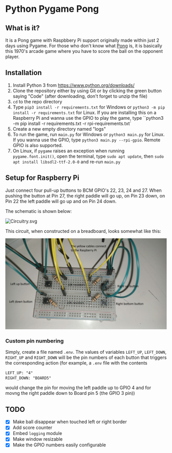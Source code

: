 # Python Pygame Pong

## What is it?

It is a Pong game with Raspbbery Pi support originally made within just 2 days using Pygame. For those who don't know what [Pong](https://en.wikipedia.org/wiki/Pong) is, it is basically this 1970's arcade game where you have to score the ball on the opponent player.

## Installation

1) Install Python 3 from <https://www.python.org/downloads/>
2) Clone the repository either by using Git or by clicking the green button saying "Code" (after downloading, don't forget to unzip the file)
3) `cd` to the repo directory
4) Type `pip3 install -r requirements.txt` for Windows or `python3 -m pip install -r requirements.txt` for Linux. If you are installing this on a Raspberry Pi and wanna use the GPIO to play the game, type ``python3 -m pip install -r requirements.txt -r rpi-requirements.txt`
5) Create a new empty directory named "logs"
6) To run the game, run `main.py` for Windows or `python3 main.py` for Linux. If you wanna use the GPIO, type `python3 main.py --rpi-gpio`. Remote GPIO is also supported.
7) On Linux, if `pygame` raises an exception when running `pygame.font.init()`, open the terminal, type `sudo apt update`, then `sudo apt install libsdl2-ttf-2.0-0` and re-run `main.py`

## Setup for Raspberry Pi
Just connect four pull-up buttons to BCM GPIO's 22, 23, 24 and 27. When pushing the button at Pin 27, the right paddle will go up, on Pin 23 down, on Pin 22 the left paddle will go up and on Pin 24 down.

The schematic is shown below:

![Circuitry.svg](circuitry/circuit.svg)

This circuit, when constructed on a breadboard, looks somewhat like this:

![Breadboard_circuit.png](circuitry/breadboard_circuit.png)

### Custom pin numbering
Simply, create a file named `.env`. The values of variables `LEFT_UP`, `LEFT_DOWN`, `RIGHT_UP` and `RIGHT_DOWN` will be the pin numbers of each button that triggers the corresponding action (for example, a `.env` file with the contents
```
LEFT_UP: "4"
RIGHT_DOWN: "BOARD5" 
```
would change the pin for moving the left paddle up to GPIO 4 and for movng the right paddle down to Board pin 5 (the GPIO 3 pin))

## TODO

* [x] Make ball disappear when touched left or right border
* [x] Add score counter
* [x] Embed `logging` module
* [x] Make window resizable
* [x] Make the GPIO numbers easily configurable
